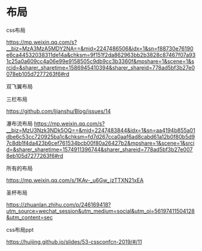# 布局



css布局

https://mp.weixin.qq.com/s?__biz=MzA3MzA5MDY2NA==&mid=2247486506&idx=1&sn=f88730e76190e6ca44532038311de14a&chksm=9f151f2da862963bb2b3828c87467f07a931c25a0a609cc4a06e99e9158505c9db9cc3b3360f&mpshare=1&scene=1&srcid=&sharer_sharetime=1586945410394&sharer_shareid=778ad5bf3b27e0078eb105d7277263f6#rd



双飞翼布局



三栏布局

https://github.com/ljianshu/Blog/issues/14



瀑布流布局
https://mp.weixin.qq.com/s?__biz=MzU3Nzk3NDk5OQ==&mid=2247483844&idx=1&sn=aa4194b855a01dbe6c53cc720925ba1c&chksm=fd7d267cca0aaf6ad8cabd61a12b0f80b5d97c8db1f4da423b6cef761534bcb00f80a26427b2&mpshare=1&scene=1&srcid=&sharer_sharetime=1574911396744&sharer_shareid=778ad5bf3b27e0078eb105d7277263f6#rd



所有的布局

https://mp.weixin.qq.com/s/1KAv-_u6Gw_jzTTXN21xEA



圣杯布局

https://zhuanlan.zhihu.com/p/246169418?utm_source=wechat_session&utm_medium=social&utm_oi=56197411504128&utm_content=sec





css布局ppt

https://huijing.github.io/slides/53-cssconfcn-2019/#/11